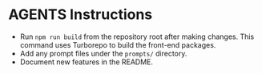 # AGENTS Instructions

- Run `npm run build` from the repository root after making changes. This command uses Turborepo to build the front-end packages.
- Add any prompt files under the `prompts/` directory.
- Document new features in the README.
